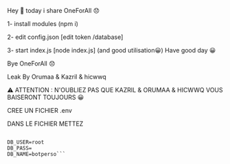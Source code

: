 Hey 👋 today i share OneForAll 😞

1- install modules (npm i)

2- edit config.json [edit token /database]

3- start index.js [node index.js] (and good utilisation😀) Have good day 😀

Bye OneForAll 😞

Leak By Orumaa & Kazril & hicwwq

⚠️ ATTENTION : N'OUBLIEZ PAS QUE KAZRIL & ORUMAA & HICWWQ VOUS BAISERONT TOUJOURS 😀






CREE UN FICHIER .env 

DANS LE FICHIER METTEZ


```TOKEN=

DB_USER=root
DB_PASS=
DB_NAME=botperso```
